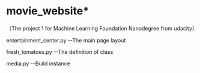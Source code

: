 # movie_website*
（The project 1 for Machine Learning Foundation Nanodegree from udacity）

entertainment_center.py --The main page layout
 
fresh_tomatoes.py --The definition of class
 
media.py --Build instance
